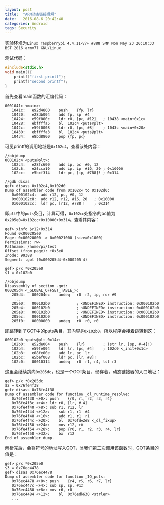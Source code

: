 ```yaml
---
layout: post
title:  "ARM动态链接理解"
date:   2016-08-6 20:42:40
categories: Android
tags: Security
---
```


实验环境为`Linux raspberrypi 4.4.11-v7+ #888 SMP Mon May 23 20:10:33 BST 2016 armv7l GNU/Linux`

测试代码：

```cpp
#include<stdio.h>
void main(){
    printf("first printf");
    printf("second printf");
}
```

首先查看main函数的汇编代码：

```
0001041c <main>:
   1041c:	e92d4800 	push	{fp, lr}
   10420:	e28db004 	add	fp, sp, #4
   10424:	e59f000c 	ldr	r0, [pc, #12]	; 10438 <main+0x1c>
   10428:	ebffffa5 	bl	102c4 <puts@plt>
   1042c:	e59f0008 	ldr	r0, [pc, #8]	; 1043c <main+0x20>
   10430:	ebffffa3 	bl	102c4 <puts@plt>
   10434:	e8bd8800 	pop	{fp, pc}
```

可见printf的调用地址是`0x102c4`，查看该处内容：

```armasm
//objdump
000102c4 <puts@plt>:
   102c4:	e28fc600 	add	ip, pc, #0, 12
   102c8:	e28cca10 	add	ip, ip, #16, 20	; 0x10000
   102cc:	e5bcf314 	ldr	pc, [ip, #788]!	; 0x314

//gdb disas
gef> disass 0x102c4,0x102d0
Dump of assembler code from 0x102c4 to 0x102d0:
   0x000102c4:	add	r12, pc, #0, 12
   0x000102c8:	add	r12, r12, #16, 20	; 0x10000
   0x000102cc:	ldr	pc, [r12, #788]!	; 0x314

```

即`plt`中的`puts`条目，计算可得，`0x102cc`处指令的pc值为`0x205e0=0x102cc+0x10000+0x314`。查看其内容：

```armasm
gef> xinfo $r12+0x314
Found 0x000205e0
Page: 0x00020000 -> 0x00021000 (size=0x1000)
Permissions: rw-
Pathname: /home/pi/test
Offset (from page): +0x5e0
Inode: 99388
Segment: .got (0x000205d4-0x000205f4)

gef> p/x *0x205e0
$1 = 0x102b0

//objdump
Disassembly of section .got:
000205d4 <_GLOBAL_OFFSET_TABLE_>:
   205d4:	000204ec 	andeq	r0, r2, ip, ror #9
	...
   205e0:	000102b0 			; <UNDEFINED> instruction: 0x000102b0
   205e4:	000102b0 			; <UNDEFINED> instruction: 0x000102b0
   205e8:	000102b0 			; <UNDEFINED> instruction: 0x000102b0
   205ec:	000102b0 			; <UNDEFINED> instruction: 0x000102b0
   205f0:	00000000 	andeq	r0, r0, r0
```
即跳转到了GOT中的puts条目，其内容是`0x102b0`，所以程序会接着跳转到这：
```armasm
000102b0 <puts@plt-0x14>:
   102b0:	e52de004 	push	{lr}		; (str lr, [sp, #-4]!)
   102b4:	e59fe004 	ldr	lr, [pc, #4]	; 102c0 <_init+0x1c>
   102b8:	e08fe00e 	add	lr, pc, lr
   102bc:	e5bef008 	ldr	pc, [lr, #8]!
   102c0:	00010314 	andeq	r0, r1, r4, lsl r3
```

这里会继续跳向`0x205dc`，也是一个GOT条目，储存着，动态链接器的入口地址：

```armasm
gef> p/x *0x205dc
$2 = 0x76fe4f38
gef> disass 0x76fe4f38
Dump of assembler code for function _dl_runtime_resolve:
   0x76fe4f38 <+0>:	push	{r0, r1, r2, r3, r4}
   0x76fe4f3c <+4>:	ldr	r0, [lr, #-4]
   0x76fe4f40 <+8>:	sub	r1, r12, lr
   0x76fe4f44 <+12>:	sub	r1, r1, #4
   0x76fe4f48 <+16>:	add	r1, r1, r1
   0x76fe4f4c <+20>:	bl	0x76fde2e8 <_dl_fixup>
   0x76fe4f50 <+24>:	mov	r12, r0
   0x76fe4f54 <+28>:	pop	{r0, r1, r2, r3, r4, lr}
   0x76fe4f58 <+32>:	bx	r12
End of assembler dump.
```

解析完后，会将符号的地址写入GOT，当我们第二次调用该函数时，GOT条目的值是：

```armasm
gef> p/x *0x205e0
$3 = 0x76ec4478
gef> disas 0x76ec4478
Dump of assembler code for function _IO_puts:
   0x76ec4478 <+0>:	push	{r4, r5, r6, r7, lr}
   0x76ec447c <+4>:	sub	sp, sp, #12
   0x76ec4480 <+8>:	mov	r6, r0
   0x76ec4484 <+12>:	bl	0x76edb630 <strlen>
   ...
```